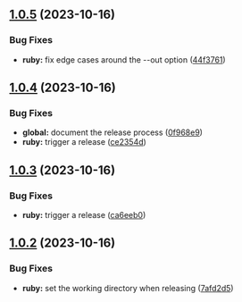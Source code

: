 ## [1.0.5](https://github.com/recurser/fetch-pages/compare/v1.0.4...v1.0.5) (2023-10-16)


### Bug Fixes

* **ruby:** fix edge cases around the --out option ([44f3761](https://github.com/recurser/fetch-pages/commit/44f376181b746094aa2a32e1bcd4372a50c6df40))

## [1.0.4](https://github.com/recurser/fetch-pages/compare/v1.0.3...v1.0.4) (2023-10-16)


### Bug Fixes

* **global:** document the release process ([0f968e9](https://github.com/recurser/fetch-pages/commit/0f968e90ee34ccac05fd91f03102275c49b1eb51))
* **ruby:** trigger a release ([ce2354d](https://github.com/recurser/fetch-pages/commit/ce2354da88137edf82cb5f10cccaf553109c008f))

## [1.0.3](https://github.com/recurser/fetch-pages/compare/v1.0.2...v1.0.3) (2023-10-16)


### Bug Fixes

* **ruby:** trigger a release ([ca6eeb0](https://github.com/recurser/fetch-pages/commit/ca6eeb0108dbaec429f6045f10f4f3c95995d318))

## [1.0.2](https://github.com/recurser/fetch-pages/compare/v1.0.1...v1.0.2) (2023-10-16)


### Bug Fixes

* **ruby:** set the working directory when releasing ([7afd2d5](https://github.com/recurser/fetch-pages/commit/7afd2d5f9ca722021804e4b657e7928cf7f2e970))
